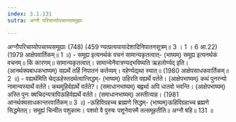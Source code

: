 ```yaml
---
index: 3.1.131
sutra: अग्नौ परिचाय्योपचाय्यसमूह्याः

---
```

अग्नौपरिचाय्योपचाय्यसमूह्याः (748) (459 ण्यत्प्रत्ययायादेशादिनिपातनसूत्रम्॥ 3 । 1 । 6 आ.22) (1979 आक्षेपवार्तिकम्॥ 1 ॥) - समूह्य इत्यनर्थकं वचनं सामान्यकृतत्वात्- (भाष्यम्) समूह्य इत्यनर्थकं वचनम्॥ किं कारणम्॥ सामान्यकृतत्वात्। सामान्येनैवात्रण्यद्भविष्यति ऋहलोर्ण्यद् इति। (आनर्थक्यबाधकभाष्यम्) वह्यर्थे तर्हि निपातनं कर्तव्यम्। वहेर्ण्यद्यथा स्यात्॥ (1980 आक्षेपसाधकवार्तिकम्॥ 2 ॥) - वह्यर्थमिति चेद्ऊहेस्तदर्थत्वात्सिद्धम्- (भाष्यम्) उहिरति वह्यर्थे वर्तते। (आक्षेपभाष्यम्) कथं पुनरन्यो नामान्यस्यार्थे वर्तते। कथमूहिर्वह्यर्थे वर्तते?। (समाधानभाष्यम्) बह्वर्था अपि धातवो भवन्ति। (आक्षेपभाष्यम्) अस्ति पुनः क्वचिदन्यत्रापिऊहिर्वह्यर्थे वर्तते। (समाधानभाष्यम्) अस्तीत्याह। (1981 आनर्थक्यसाधकान्तरवार्तिकम्॥ 3 ॥) -ऊहिविग्रहच्च ब्राह्मणे सिद्धम्- (भाष्यम्)ऊहिविग्रहाच्च ब्रह्मणे सिद्धमेतत्। समूह्यं चिन्वीत पशुकामः। पशवो वै पुरुषः पशूनेवास्मै तत्समूहतीति॥ अग्नौ षहि॥ 131 ॥